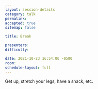 ```yaml
---
layout: session-details
category: talk
permalink:
accepted: true
sitemap: false

title: Break

presenters:
difficulty:

date: 2021-10-23 16:54:00 -0500
room:
schedule-layout: full
---
```

Get up, stretch your legs, have a snack, etc.
